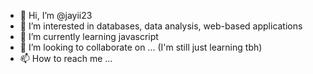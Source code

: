 - 👋 Hi, I’m @jayii23
- 👀 I’m interested in databases, data analysis, web-based applications
- 🌱 I’m currently learning javascript
- 💞️ I’m looking to collaborate on ... (I'm still just learning tbh)
- 📫 How to reach me ...

<!---
jayii23/jayii23 is a ✨ special ✨ repository because its `README.md` (this file) appears on your GitHub profile.
You can click the Preview link to take a look at your changes.
--->
